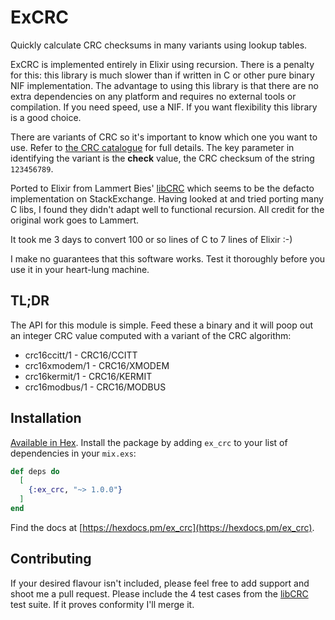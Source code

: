 # ExCRC

Quickly calculate CRC checksums in many variants using lookup tables.

ExCRC is implemented entirely in Elixir using recursion. There
is a penalty for this: this library is much slower than if written in C or
other pure binary NIF implementation. The advantage to using this library is
that there are no extra dependencies on any platform and requires no external
tools or compilation. If you need speed, use a NIF. If you want flexibility this
library is a good choice.

There are variants of CRC so it's important to know which one you
want to use. Refer to [the CRC catalogue](http://reveng.sourceforge.net/crc-catalogue/)
for full details. The key parameter in identifying the variant is the
**check** value, the CRC checksum of the string `123456789`.

Ported to Elixir from Lammert Bies' [libCRC](https://github.com/lammertb/libcrc)
which seems to be the defacto implementation on StackExchange. Having looked
at and tried porting many C libs, I found they didn't adapt well to
functional recursion. All credit for the original work goes to Lammert.

It took me 3 days to convert 100 or so lines of C to 7 lines of Elixir :-)

I make no guarantees that this software works. Test it thoroughly before you
use it in your heart-lung machine.

## TL;DR

The API for this module is simple. Feed these a binary and it will poop out
an integer CRC value computed with a variant of the CRC algorithm:

  * crc16ccitt/1 - CRC16/CCITT
  * crc16xmodem/1 - CRC16/XMODEM
  * crc16kermit/1 - CRC16/KERMIT
  * crc16modbus/1 - CRC16/MODBUS

## Installation

[Available in Hex](https://hex.pm/docs/publish). Install the package
by adding `ex_crc` to your list of dependencies in your `mix.exs`:

```elixir
def deps do
  [
    {:ex_crc, "~> 1.0.0"}
  ]
end
```

Find the docs at [https://hexdocs.pm/ex_crc](https://hexdocs.pm/ex_crc).

## Contributing

If your desired flavour isn't included, please feel free to add support and
shoot me a pull request. Please include the 4 test cases from the
[libCRC](https://github.com/lammertb/libcrc) test suite. If it proves
conformity I'll merge it.
